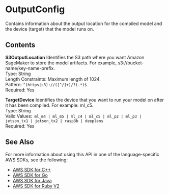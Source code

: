 # OutputConfig<a name="API_OutputConfig"></a>

Contains information about the output location for the compiled model and the device \(target\) that the model runs on\.

## Contents<a name="API_OutputConfig_Contents"></a>

 **S3OutputLocation**   <a name="SageMaker-Type-OutputConfig-S3OutputLocation"></a>
Identifies the S3 path where you want Amazon SageMaker to store the model artifacts\. For example, s3://bucket\-name/key\-name\-prefix\.  
Type: String  
Length Constraints: Maximum length of 1024\.  
Pattern: `^(https|s3)://([^/]+)/?(.*)$`   
Required: Yes

 **TargetDevice**   <a name="SageMaker-Type-OutputConfig-TargetDevice"></a>
Identifies the device that you want to run your model on after it has been compiled\. For example: ml\_c5\.  
Type: String  
Valid Values:` ml_m4 | ml_m5 | ml_c4 | ml_c5 | ml_p2 | ml_p3 | jetson_tx1 | jetson_tx2 | rasp3b | deeplens`   
Required: Yes

## See Also<a name="API_OutputConfig_SeeAlso"></a>

For more information about using this API in one of the language\-specific AWS SDKs, see the following:
+  [AWS SDK for C\+\+](https://docs.aws.amazon.com/goto/SdkForCpp/sagemaker-2017-07-24/OutputConfig) 
+  [AWS SDK for Go](https://docs.aws.amazon.com/goto/SdkForGoV1/sagemaker-2017-07-24/OutputConfig) 
+  [AWS SDK for Java](https://docs.aws.amazon.com/goto/SdkForJava/sagemaker-2017-07-24/OutputConfig) 
+  [AWS SDK for Ruby V2](https://docs.aws.amazon.com/goto/SdkForRubyV2/sagemaker-2017-07-24/OutputConfig) 